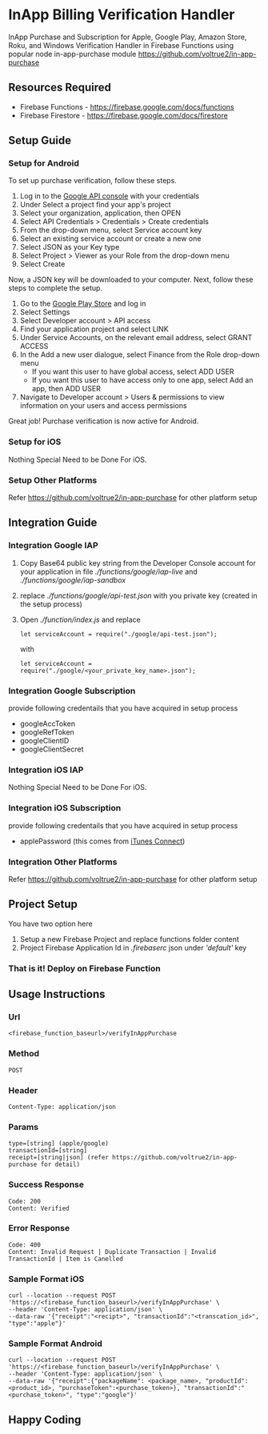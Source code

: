 # InApp Billing Verification Handler
InApp Purchase and Subscription for Apple, Google Play, Amazon Store, Roku, and Windows Verification Handler in Firebase Functions using popular node in-app-purchase module https://github.com/voltrue2/in-app-purchase

## Resources Required
* Firebase Functions - https://firebase.google.com/docs/functions
* Firebase Firestore - https://firebase.google.com/docs/firestore

## Setup Guide
### Setup for Android
To set up purchase verification, follow these steps. 
1. Log in to the [Google API console](https://console.developers.google.com/) with your credentials
2. Under Select a project find your app's project
3. Select your organization, application, then OPEN
4. Select API Credentials > Credentials > Create credentials
5. From the drop-down menu, select Service account key
6. Select an existing service account or create a new one
7. Select JSON as your Key type
8. Select Project > Viewer as your Role from the drop-down menu 
9. Select Create

Now, a JSON key will be downloaded to your computer. Next, follow these steps to complete the setup. 
1. Go to the [Google Play Store](https://play.google.com/apps/publish/) and log in
2. Select Settings 
3. Select Developer account > API access
4. Find your application project and select LINK
5. Under Service Accounts, on the relevant email address, select GRANT ACCESS
6. In the Add a new user dialogue, select Finance from the Role drop-down menu
    * If you want this user to have global access, select ADD USER
    * If you want this user to have access only to one app, select Add an app, then ADD USER
7. Navigate to Developer account > Users & permissions to view information on your users and access permissions

Great job! Purchase verification is now active for Android.

### Setup for iOS
Nothing Special Need to be Done For iOS.

### Setup Other Platforms
Refer https://github.com/voltrue2/in-app-purchase for other platform setup

## Integration Guide
### Integration Google IAP
1. Copy Base64 public key string from the Developer Console account for your application in file _./functions/google/iap-live_ and _./functions/google/iap-sandbox_
2. replace _./functions/google/api-test.json_ with you private key (created in the setup process)
3. Open _./function/index.js_ and replace 
  
    ``` let serviceAccount = require("./google/api-test.json"); ```
  
    with
  
    ``` let serviceAccount = require("./google/<your_private_key_name>.json"); ```

### Integration Google Subscription
provide following credentails that you have acquired in setup process
  * googleAccToken
  * googleRefToken
  * googleClientID
  * googleClientSecret

### Integration iOS IAP
Nothing Special Need to be Done For iOS.

### Integration iOS Subscription
provide following credentails that you have acquired in setup process
  * applePassword (this comes from [iTunes Connect](https://itunesconnect.apple.com/))

### Integration Other Platforms
Refer https://github.com/voltrue2/in-app-purchase for other platform setup

## Project Setup
You have two option here
1. Setup a new Firebase Project and replace functions folder content
2. Project Firebase Application Id in _.firebaserc_ json under _'default'_ key

### That is it! Deploy on Firebase Function

## Usage Instructions
### Url
    <firebase_function_baseurl>/verifyInAppPurchase
### Method
    POST
### Header
    Content-Type: application/json
### Params
    type=[string] (apple/google)
    transactionId=[string]
    receipt=[string|json] (refer https://github.com/voltrue2/in-app-purchase for detail)
### Success Response
    Code: 200
    Content: Verified
### Error Response
    Code: 400
    Content: Invalid Request | Duplicate Transaction | Invalid TransactionId | Item is Canelled
### Sample Format iOS
```
curl --location --request POST 'https://<firebase_function_baseurl>/verifyInAppPurchase' \
--header 'Content-Type: application/json' \
--data-raw '{"receipt":"<recipt>", "transactionId":"<transcation_id>", "type":"apple"}'
```
### Sample Format Android
```
curl --location --request POST 'https://<firebase_function_baseurl>/verifyInAppPurchase' \
--header 'Content-Type: application/json' \
--data-raw '{"receipt":{"packageName": <package_name>, "productId": <product_id>, "purchaseToken":<purchase_token>}, "transactionId":"<purchase_token>", "type":"google"}'
```

## Happy Coding